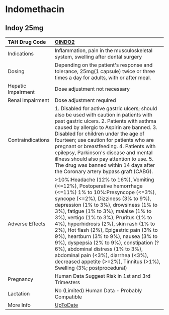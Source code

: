 # Indomethacin

## Indoy 25mg

| TAH Drug Code      | [OINDO2](https://www.tahsda.org.tw/drugs/hissearch.php?drug_code=OINDO2)                                                                                                                                                                                                                                                                                                                                                                                                                                                                                                                                |
|:-------------------|:--------------------------------------------------------------------------------------------------------------------------------------------------------------------------------------------------------------------------------------------------------------------------------------------------------------------------------------------------------------------------------------------------------------------------------------------------------------------------------------------------------------------------------------------------------------------------------------------------------|
| Indications        | Inflammation, pain in the musculoskeletal system, swelling after dental surgery                                                                                                                                                                                                                                                                                                                                                                                                                                                                                                                         |
| Dosing             | Depending on the patient's response and tolerance, 25mg(1 capsule) twice or three times a day for adults, with or after meal.                                                                                                                                                                                                                                                                                                                                                                                                                                                                           |
| Hepatic Impairment | Dose adjustment not necessary                                                                                                                                                                                                                                                                                                                                                                                                                                                                                                                                                                           |
| Renal Impairment   | Dose adjustment required                                                                                                                                                                                                                                                                                                                                                                                                                                                                                                                                                                                |
| Contraindications  | 1. Disabled for active gastric ulcers; should also be used with caution in patients with past gastric ulcers. 2. Patients with asthma caused by allergic to Aspirin are banned. 3. Disabled for children under the age of fourteen; use caution for patients who are pregnant or breastfeeding. 4. Patients with epilepsy, Parkinson's disease and mental illness should also pay attention to use. 5. The drug was banned within 14 days after the Coronary artery bypass graft (CABG).                                                                                                                |
| Adverse Effects    | >10%:Headache (12% to 16%), Vomiting (<=12%), Postoperative hemorrhage (<=11%) 1% to 10%:Presyncope (<=3%), syncope (<=2%), Dizziness (3% to 9%), depression (1% to 3%), drowsiness (1% to 3%), fatigue (1% to 3%), malaise (1% to 3%), vertigo (1% to 3%), Pruritus (1% to 4%), hyperhidrosis (2%), skin rash (1% to 2%), Hot flash (2%), Epigastric pain (3% to 9%), heartburn (3% to 9%), nausea (3% to 9%), dyspepsia (2% to 9%), constipation (?6%), abdominal distress (1% to 3%), abdominal pain (<3%), diarrhea (<3%), decreased appetite (>=2%), Tinnitus (>1%), Swelling (3%; postprocedural) |
| Pregnancy          | Human Data Suggest Risk in 1st and 3rd Trimesters                                                                                                                                                                                                                                                                                                                                                                                                                                                                                                                                                       |
| Lactation          | No (Limited) Human Data - Probably Compatible                                                                                                                                                                                                                                                                                                                                                                                                                                                                                                                                                           |
| More Info          | [UpToDate](https://www.uptodate.com/contents/indomethacin-drug-information)                                                                                                                                                                                                                                                                                                                                                                                                                                                                                                                             |

